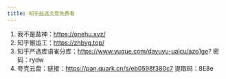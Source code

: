 ```yaml
---
title: 知乎盐选文章免费看
---
```


1. 我不是盐神：https://onehu.xyz/
2. 知乎搬运工：https://zhbyg.top/
3. 知乎严选库语雀分库：https://www.yuque.com/dayuyu-ualcu/azo1ge?  密码：rydw
4. 夸克云盘：链接：https://pan.quark.cn/s/eb0598f380c7  提取码：8E8e